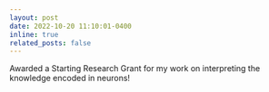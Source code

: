 ```yaml
---
layout: post
date: 2022-10-20 11:10:01-0400
inline: true
related_posts: false
---
```


Awarded a Starting Research Grant for my work on interpreting the knowledge encoded in neurons!  

